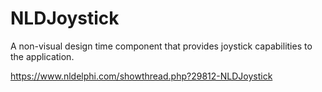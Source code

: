 # NLDJoystick
A non-visual design time component that provides joystick capabilities to the application.

https://www.nldelphi.com/showthread.php?29812-NLDJoystick
